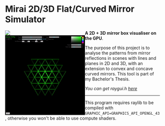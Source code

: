 # Mirai 2D/3D Flat/Curved Mirror Simulator

<img align="left" style="width:260px" src="https://github.com/arceryz/Mirai/blob/master/demo3d.gif" width="288px">
<img align="left" style="width:260px" src="https://github.com/arceryz/Mirai/blob/master/demo2d.gif" width="288px">

**A 2D + 3D mirror box visualiser on the GPU**.

The purpose of this project is to analyse the patterns from mirror reflections in scenes with lines and planes in 2D and 3D, with an extension to convex and concave curved mirrors. This tool is part of my Bachelor's Thesis.

*You can get raygui.h [here](https://github.com/raysan5/raygui/blob/master/src/raygui.h)*

---
This program requires raylib to be compiled with `GRAPHIC_API=GRAPHICS_API_OPENGL_43`, otherwise you won't be able to use compute shaders.
